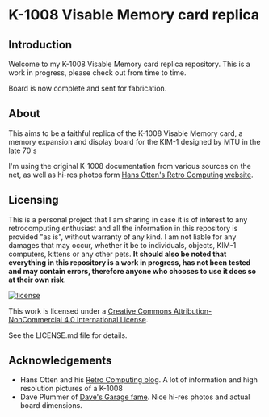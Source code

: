 # K-1008 Visable Memory card replica

## Introduction

Welcome to my K-1008 Visable Memory card replica repository. This is a work in progress, please check out from time to time.

Board is now complete and sent for fabrication.

## About

This aims to be a faithful replica of the K-1008 Visable Memory card, a memory expansion and display board for the KIM-1 designed by MTU in the late 70's

I'm using the original K-1008 documentation from various sources on the net, as well as hi-res photos form [Hans Otten's Retro Computing website](http://retro.hansotten.nl/6502-sbc/kim-1-manuals-and-software/kim-1-related-hardware/mtu-k-1012-k-1008/).


## Licensing

This is a personal project that I am sharing in case it is of interest to any retrocomputing enthusiast and all the information in this repository is provided "as is", without warranty of any kind. I am not liable for any damages that may occur, whether it be to individuals, objects, KIM-1 computers, kittens or any other pets. **It should also be noted that everything in this repository is a work in progress, has not been tested and may contain errors, therefore anyone who chooses to use it does so at their own risk**.

[![license](https://i.creativecommons.org/l/by-nc/4.0/88x31.png)](http://creativecommons.org/licenses/by-nc/4.0/)

This work is licensed under a [Creative Commons Attribution-NonCommercial 4.0 International License](http://creativecommons.org/licenses/by-nc/4.0/).

See the LICENSE.md file for details.


## Acknowledgements

* Hans Otten and his [Retro Computing blog](http://retro.hansotten.nl/). A lot of information and high resolution pictures of a K-1008
* Dave Plummer of [Dave's Garage fame](https://www.youtube.com/c/DavesGarage). Nice hi-res photos and actual board dimensions.

